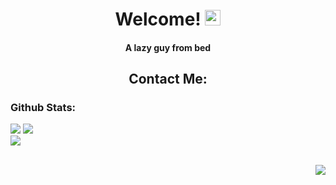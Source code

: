 <h1 align="center">
  Welcome!
  <img src="https://raw.githubusercontent.com/Tarikul-Islam-Anik/Animated-Fluent-Emojis/master/Emojis/Hand%20gestures/Waving%20Hand%20Medium-Light%20Skin%20Tone.png" alt="Waving Hand Medium-Light Skin Tone" width="25" height="25" />
</h1>

<div align="center">
  <h4>A lazy guy from bed</h4>
  <h2>Contact Me:</h2>
</div>

<h3>Github Stats:</h3>

<div align="left">
  <img src="https://github-readme-stats.vercel.app/api?username=adariya0&show_icons=true&icon_color=d9d9d9&theme=dark&border_color=white&bg_color=0d1117" />
  <img src="https://github-readme-stats.vercel.app/api/top-langs/?username=adariya0&show_icons=true&icon_color=d9d9d9&theme=dark&border_color=white&bg_color=0d1117" />
</div>

<img align="center" src="https://streak-stats.demolab.com/?user=adariya0&theme=dark&border=white&background=0d1117" />

<br><img align="right" src="https://komarev.com/ghpvc/?username=adariya0&style=for-the-badge" />
